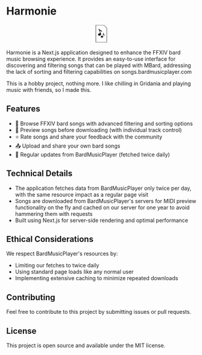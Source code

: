 # Harmonie

<p align="center">
  <img src="https://github.com/loonsies/Harmonie/blob/main/assets/logo.png?raw=true" alt="Harmonie Logo" width="48"/>
</p>

Harmonie is a Next.js application designed to enhance the FFXIV bard music browsing experience. It provides an easy-to-use interface for discovering and filtering songs that can be played with MBard, addressing the lack of sorting and filtering capabilities on songs.bardmusicplayer.com

This is a hobby project, nothing more. I like chilling in Gridania and playing music with friends, so I made this.

## Features

- 🎵 Browse FFXIV bard songs with advanced filtering and sorting options
- 🎼 Preview songs before downloading (with individual track control)
- ⭐ Rate songs and share your feedback with the community
- 📤 Upload and share your own bard songs
- 🔄 Regular updates from BardMusicPlayer (fetched twice daily)

## Technical Details

- The application fetches data from BardMusicPlayer only twice per day, with the same resource impact as a regular page visit
- Songs are downloaded from BardMusicPlayer's servers for MIDI preview functionality on the fly and cached on our server for one year to avoid hammering them with requests
- Built using Next.js for server-side rendering and optimal performance

## Ethical Considerations

We respect BardMusicPlayer's resources by:

- Limiting our fetches to twice daily
- Using standard page loads like any normal user
- Implementing extensive caching to minimize repeated downloads

## Contributing

Feel free to contribute to this project by submitting issues or pull requests.

## License

This project is open source and available under the MIT license.
